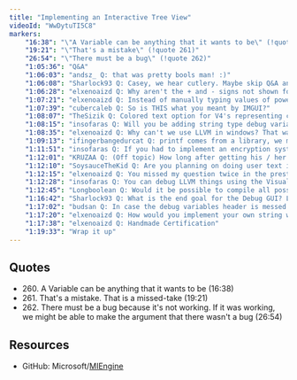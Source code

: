 ```yaml
---
title: "Implementing an Interactive Tree View"
videoId: "WwDytuTI5C8"
markers:
    "16:38": "\"A Variable can be anything that it wants to be\" (!quote 260)"
    "19:21": "\"That's a mistake\" (!quote 261)"
    "26:54": "\"There must be a bug\" (!quote 262)"
    "1:05:36": "Q&A"
    "1:06:03": "andsz_ Q: that was pretty bools man! :)"
    "1:06:08": "Sharlock93 Q: Casey, we hear cutlery. Maybe skip Q&A and eat?"
    "1:06:28": "elxenoaizd Q: Why aren't the + and - signs not shown for the group labels?"
    "1:07:21": "elxenoaizd Q: Instead of manually typing values of power of 2 for our debug text enums can't we just use 1 << 1, 1 << 2, etc.?"
    "1:07:39": "cubercaleb Q: So is THIS what you meant by IMGUI?"
    "1:08:07": "TheSizik Q: Colored text option for V4's representing colors?"
    "1:08:15": "insofaras Q: Will you be adding string type debug variables, maybe for things like save folder location, keybindings etc.?"
    "1:08:35": "elxenoaizd Q: Why can't we use LLVM in windows? That way we use the same compiler for our major platforms"
    "1:09:13": "ifingerbangedurcat Q: printf comes from a library, we must implement string formatting so the stream isn't based on a lie"
    "1:11:51": "insofaras Q: If you had to implement an encryption system, would you use a library or write it from scratch yourself?"
    "1:12:01": "KRUZAA Q: (Off topic) How long after getting his / her number should you text / call them?"
    "1:12:10": "SoysauceTheKid Q: Are you planning on doing user text input (i.e. spawn entity with x amount of health)?"
    "1:12:15": "elxenoaizd Q: You missed my question twice in the prestream. Looks like it's not appearing. Is there a max question length that you filter out?"
    "1:12:28": "insofaras Q: You can debug LLVM things using the Visual Studio UI [see Resources]"
    "1:12:45": "Longboolean Q: Would it be possible to compile all possible combinations of debug vars as separate binaries but then only use the one that matches the chosen debug vars, for faster switching? Is this a stupid question?"
    "1:16:42": "Sharlock93 Q: What is the end goal for the Debug GUI? Like, at what point will we say this is done?"
    "1:17:02": "budsan Q: In case the debug variables header is messed up, can we check easily if a debug variable is not defined and set some default value?"
    "1:17:20": "elxenoaizd Q: How would you implement your own string without having them being null terminated? Bundle the char* with a count variable?"
    "1:17:38": "elxenoaizd Q: Handmade Certification"
    "1:19:33": "Wrap it up"
---
```


## Quotes

* 260\. A Variable can be anything that it wants to be (16:38)
* 261\. That's a mistake. That is a missed-take (19:21)
* 262\. There must be a bug because it's not working. If it was working, we might be able to make the argument that there wasn't a bug (26:54)

## Resources

* GitHub: Microsoft/[MIEngine](https://github.com/Microsoft/MIEngine)
